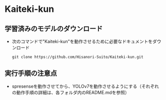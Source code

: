 # Kaiteki-kun

## 学習済みのモデルのダウンロード

- 次のコマンドで"Kaiteki-kun"を動作させるために必要なドキュメントをダウンロード
    ```
    git clone https://github.com/Hisanori-Suito/Kaiteki-kun.git
    ```

## 実行手順の注意点

- spresenseを動作させてから、YOLOv7を動作させるようにする（それぞれの動作手順の詳細は、各フォルダ内のREADME.mdを参照）